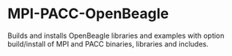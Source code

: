 # MPI-PACC-OpenBeagle
Builds and installs OpenBeagle libraries and examples with option build/install of MPI and PACC binaries, libraries and includes.
